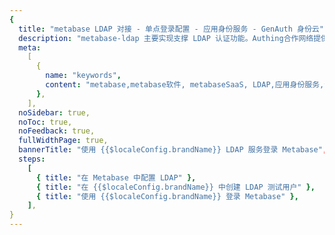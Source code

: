 ```yaml
---
{
  title: "metabase LDAP 对接 - 单点登录配置 - 应用身份服务 - GenAuth 身份云",
  description: "metabase-ldap 主要实现支撑 LDAP 认证功能。Authing合作网络提供 metabase对接，单点登录，SSO，实现应用的快捷登录、免密登录，提升员工办公体验、增强用户体验，增强企业数字化服务水平。",
  meta:
    [
      {
        name: "keywords",
        content: "metabase,metabase软件, metabaseSaaS, LDAP,应用身份服务,认证配置,Authing身份云",
      },
    ],
  noSidebar: true,
  noToc: true,
  noFeedback: true,
  fullWidthPage: true,
  bannerTitle: "使用 {{$localeConfig.brandName}} LDAP 服务登录 Metabase",
  steps:
    [
      { title: "在 Metabase 中配置 LDAP" },
      { title: "在 {{$localeConfig.brandName}} 中创建 LDAP 测试用户" },
      { title: "使用 {{$localeConfig.brandName}} 登录 Metabase" },
    ],
}
---
```


<IntegrationDetail/>
